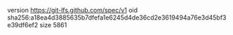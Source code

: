 version https://git-lfs.github.com/spec/v1
oid sha256:a18ea4d3885635b7dfefa1e6245d4de36cd2e3619494a76e3d45bf3e39df6ef2
size 5861
